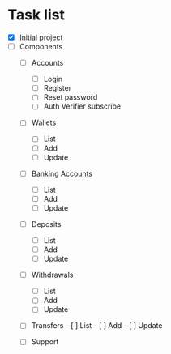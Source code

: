 # Task list
- [x] Initial project
- [ ] Components
    - [ ] Accounts
        - [ ] Login
        - [ ] Register
        - [ ] Reset password
        - [ ] Auth Verifier subscribe
        
    - [ ] Wallets
        - [ ] List
        - [ ] Add
        - [ ] Update
        
    - [ ] Banking Accounts
        - [ ] List
        - [ ] Add
        - [ ] Update
        
    - [ ] Deposits
        - [ ] List
        - [ ] Add
        - [ ] Update  
              
    - [ ] Withdrawals
        - [ ] List
        - [ ] Add
        - [ ] Update
        
    - [ ] Transfers
            - [ ] List
            - [ ] Add
            - [ ] Update
    
    - [ ] Support
        
